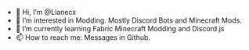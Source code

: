 - 👋 Hi, I’m @Lianecx
- 👀 I’m interested in Modding. Mostly Discord Bots and Minecraft Mods.
- 🌱 I’m currently learning Fabric Minecraft Modding and Discord.js
- 📫 How to reach me: Messages in Github.

<!---
Lianecx/Lianecx is a ✨ special ✨ repository because its `README.md` (this file) appears on your GitHub profile.
You can click the Preview link to take a look at your changes.
--->
